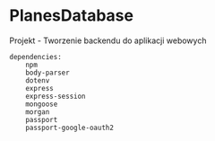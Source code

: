 # PlanesDatabase
Projekt - Tworzenie backendu do aplikacji webowych
```
dependencies:
    npm
    body-parser
    dotenv
    express
    express-session
    mongoose
    morgan
    passport
    passport-google-oauth2
```

    
